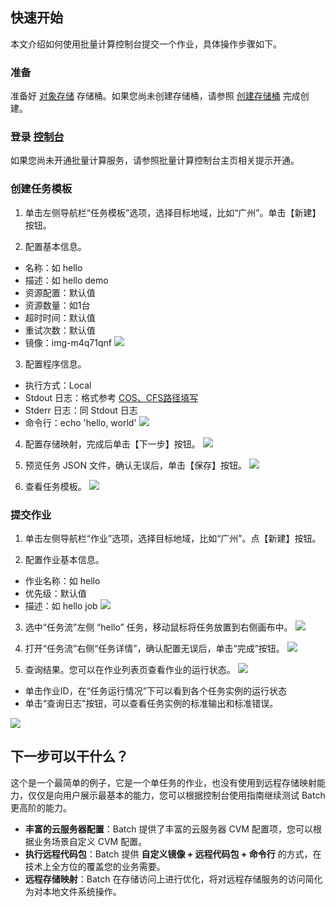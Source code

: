 ## 快速开始
本文介绍如何使用批量计算控制台提交一个作业，具体操作步骤如下。
### 准备
准备好 [对象存储](https://intl.cloud.tencent.com/zh/document/product/436) 存储桶。如果您尚未创建存储桶，请参照 [创建存储桶](https://intl.cloud.tencent.com/zh/document/product/436/6232) 完成创建。

### 登录 [控制台](https://console.cloud.tencent.com/batch/task)
如果您尚未开通批量计算服务，请参照批量计算控制台主页相关提示开通。

### 创建任务模板

1. 单击左侧导航栏“任务模板”选项，选择目标地域，比如“广州”。单击【新建】按钮。

2. 配置基本信息。
  * 名称：如 hello
  * 描述：如 hello demo
  * 资源配置：默认值
  * 资源数量：如1台
  * 超时时间：默认值
  * 重试次数：默认值
  * 镜像：img-m4q71qnf
![](https://main.qcloudimg.com/raw/5eaf007532cdb04dc9f359e24a2f6922.png)

3. 配置程序信息。
  * 执行方式：Local
  * Stdout 日志：格式参考 [COS、CFS路径填写](https://intl.cloud.tencent.com/zh/document/product/599/13996)
  * Stderr 日志：同 Stdout 日志
  * 命令行：echo 'hello, world'
![](https://main.qcloudimg.com/raw/df04fd8aa361eff74796d40bb7d85171.png)

4. 配置存储映射，完成后单击【下一步】按钮。
   ![](https://main.qcloudimg.com/raw/a9f02dff4b5f84a7253a5b940c5f6e2d.png)

5. 预览任务 JSON 文件，确认无误后，单击【保存】按钮。
    ![](https://main.qcloudimg.com/raw/fe380f3cb4e60cd405f623ab70677461.png)

6. 查看任务模板。
    ![](https://main.qcloudimg.com/raw/56ba751132050eefd71a451cd24aca00.png)

### 提交作业
1. 单击左侧导航栏“作业”选项，选择目标地域，比如“广州”。点【新建】按钮。

2. 配置作业基本信息。
  * 作业名称：如 hello
  * 优先级：默认值
  * 描述：如 hello job
    ![](https://main.qcloudimg.com/raw/7aac41e3f597d348daf9aadb2d4f0dd2.png)

3. 选中“任务流”左侧 “hello” 任务，移动鼠标将任务放置到右侧画布中。
    ![](https://main.qcloudimg.com/raw/023f92bcda936696fd0434eeac1c0765.png)

4. 打开“任务流”右侧“任务详情”，确认配置无误后，单击“完成”按钮。
![](https://main.qcloudimg.com/raw/b592938fa04583d04943db6f3047e93d.png)

5. 查询结果。您可以在作业列表页查看作业的运行状态。
    ![](https://main.qcloudimg.com/raw/018544b3a1f84fd3e32c141c880b007f.png)
 - 单击作业ID，在“任务运行情况”下可以看到各个任务实例的运行状态
 - 单击“查询日志”按钮，可以查看任务实例的标准输出和标准错误。

  ![](https://main.qcloudimg.com/raw/3f0f2dab7b34e29cb92a2498911f03eb.png)

## 下一步可以干什么？

这个是一个最简单的例子，它是一个单任务的作业，也没有使用到远程存储映射能力，仅仅是向用户展示最基本的能力，您可以根据控制台使用指南继续测试 Batch 更高阶的能力。
- **丰富的云服务器配置**：Batch 提供了丰富的云服务器 CVM 配置项，您可以根据业务场景自定义 CVM 配置。
- **执行远程代码包**：Batch 提供 **自定义镜像 + 远程代码包 + 命令行** 的方式，在技术上全方位的覆盖您的业务需要。
- **远程存储映射**：Batch 在存储访问上进行优化，将对远程存储服务的访问简化为对本地文件系统操作。
